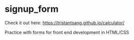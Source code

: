 # signup_form

Check it out here: https://tristantsang.github.io/calculator/

Practice with forms for front end development in HTML/CSS

